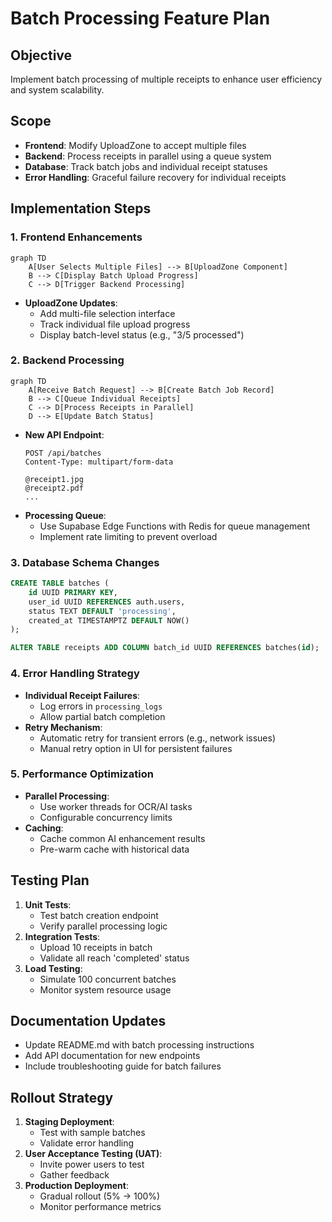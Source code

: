 # Batch Processing Feature Plan

## Objective
Implement batch processing of multiple receipts to enhance user efficiency and system scalability.

## Scope
- **Frontend**: Modify UploadZone to accept multiple files
- **Backend**: Process receipts in parallel using a queue system
- **Database**: Track batch jobs and individual receipt statuses
- **Error Handling**: Graceful failure recovery for individual receipts

## Implementation Steps

### 1. Frontend Enhancements
```mermaid
graph TD
    A[User Selects Multiple Files] --> B[UploadZone Component]
    B --> C[Display Batch Upload Progress]
    C --> D[Trigger Backend Processing]
```

- **UploadZone Updates**:
  - Add multi-file selection interface
  - Track individual file upload progress
  - Display batch-level status (e.g., "3/5 processed")

### 2. Backend Processing
```mermaid
graph TD
    A[Receive Batch Request] --> B[Create Batch Job Record]
    B --> C[Queue Individual Receipts]
    C --> D[Process Receipts in Parallel]
    D --> E[Update Batch Status]
```

- **New API Endpoint**:
  ```http
  POST /api/batches
  Content-Type: multipart/form-data

  @receipt1.jpg
  @receipt2.pdf
  ...
  ```
- **Processing Queue**:
  - Use Supabase Edge Functions with Redis for queue management
  - Implement rate limiting to prevent overload

### 3. Database Schema Changes
```sql
CREATE TABLE batches (
    id UUID PRIMARY KEY,
    user_id UUID REFERENCES auth.users,
    status TEXT DEFAULT 'processing',
    created_at TIMESTAMPTZ DEFAULT NOW()
);

ALTER TABLE receipts ADD COLUMN batch_id UUID REFERENCES batches(id);
```

### 4. Error Handling Strategy
- **Individual Receipt Failures**:
  - Log errors in `processing_logs`
  - Allow partial batch completion
- **Retry Mechanism**:
  - Automatic retry for transient errors (e.g., network issues)
  - Manual retry option in UI for persistent failures

### 5. Performance Optimization
- **Parallel Processing**:
  - Use worker threads for OCR/AI tasks
  - Configurable concurrency limits
- **Caching**:
  - Cache common AI enhancement results
  - Pre-warm cache with historical data

## Testing Plan
1. **Unit Tests**:
   - Test batch creation endpoint
   - Verify parallel processing logic
2. **Integration Tests**:
   - Upload 10 receipts in batch
   - Validate all reach 'completed' status
3. **Load Testing**:
   - Simulate 100 concurrent batches
   - Monitor system resource usage

## Documentation Updates
- Update README.md with batch processing instructions
- Add API documentation for new endpoints
- Include troubleshooting guide for batch failures

## Rollout Strategy
1. **Staging Deployment**:
   - Test with sample batches
   - Validate error handling
2. **User Acceptance Testing (UAT)**:
   - Invite power users to test
   - Gather feedback
3. **Production Deployment**:
   - Gradual rollout (5% → 100%)
   - Monitor performance metrics